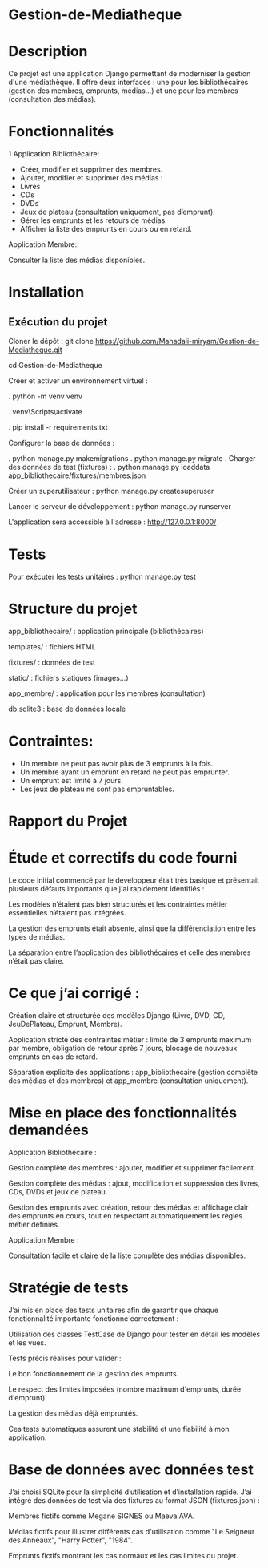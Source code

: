 
# Gestion-de-Mediatheque

# Description
Ce projet est une application Django permettant de moderniser la gestion d'une médiathèque. Il offre deux interfaces : une pour les bibliothécaires (gestion des membres, emprunts, médias...) et une pour les membres (consultation des médias).

# Fonctionnalités

1 Application Bibliothécaire:

 - Créer, modifier et supprimer des membres.
 - Ajouter, modifier et supprimer des médias :
 - Livres
 - CDs
 - DVDs
 - Jeux de plateau (consultation uniquement, pas d’emprunt).
 - Gérer les emprunts et les retours de médias.
 - Afficher la liste des emprunts en cours ou en retard.

Application Membre:

Consulter la liste des médias disponibles.

# Installation

## Exécution du projet
Cloner le dépôt :
git clone https://github.com/Mahadali-miryam/Gestion-de-Mediatheque.git

cd Gestion-de-Mediatheque

 Créer et activer un environnement virtuel :

. python -m venv venv

. venv\Scripts\activate

. pip install -r requirements.txt

 Configurer la base de données :

. python manage.py makemigrations
. python manage.py migrate
. Charger des données de test (fixtures) :
. python manage.py loaddata app_bibliothecaire/fixtures/membres.json

 Créer un superutilisateur : python manage.py createsuperuser

Lancer le serveur de développement : python manage.py runserver

L'application sera accessible à l'adresse : http://127.0.0.1:8000/

# Tests
Pour exécuter les tests unitaires : python manage.py test

# Structure du projet

app_bibliothecaire/ : application principale (bibliothécaires)

templates/ : fichiers HTML

fixtures/ : données de test

static/ : fichiers statiques (images...)

app_membre/ : application pour les membres (consultation)

db.sqlite3 : base de données locale

# Contraintes:

- Un membre ne peut pas avoir plus de 3 emprunts à la fois.
- Un membre ayant un emprunt en retard ne peut pas emprunter.
- Un emprunt est limité à 7 jours.
- Les jeux de plateau ne sont pas empruntables.

#  Rapport du Projet
# Étude et correctifs du code fourni
Le code initial commencé par le developpeur était très basique et présentait plusieurs défauts importants que j'ai rapidement identifiés :

Les modèles n’étaient pas bien structurés et les contraintes métier essentielles n’étaient pas intégrées.

La gestion des emprunts était absente, ainsi que la différenciation entre les types de médias.

La séparation entre l’application des bibliothécaires et celle des membres n’était pas claire.

# Ce que j’ai corrigé :

Création claire et structurée des modèles Django (Livre, DVD, CD, JeuDePlateau, Emprunt, Membre).

Application stricte des contraintes métier : limite de 3 emprunts maximum par membre, obligation de retour après 7 jours, blocage de nouveaux emprunts en cas de retard.

Séparation explicite des applications : app_bibliothecaire (gestion complète des médias et des membres) et app_membre (consultation uniquement).

 # Mise en place des fonctionnalités demandées
Application Bibliothécaire :

Gestion complète des membres : ajouter, modifier et supprimer facilement.

Gestion complète des médias : ajout, modification et suppression des livres, CDs, DVDs et jeux de plateau.

Gestion des emprunts avec création, retour des médias et affichage clair des emprunts en cours, tout en respectant automatiquement les règles métier définies.

Application Membre :

Consultation facile et claire de la liste complète des médias disponibles.

# Stratégie de tests
J’ai mis en place des tests unitaires afin de garantir que chaque fonctionnalité importante fonctionne correctement :

Utilisation des classes TestCase de Django pour tester en détail les modèles et les vues.

Tests précis réalisés pour valider :

Le bon fonctionnement de la gestion des emprunts.

Le respect des limites imposées (nombre maximum d'emprunts, durée d'emprunt).

La gestion des médias déjà empruntés.

Ces tests automatiques assurent une stabilité et une fiabilité à mon application.

#  Base de données avec données test
J’ai choisi SQLite pour la simplicité d’utilisation et d’installation rapide. J’ai intégré des données de test via des fixtures au format JSON (fixtures.json) :

Membres fictifs comme Megane SIGNES ou Maeva AVA.

Médias fictifs pour illustrer différents cas d'utilisation comme "Le Seigneur des Anneaux", "Harry Potter", "1984".

Emprunts fictifs montrant les cas normaux et les cas limites du projet.

